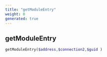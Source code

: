 ```yaml
---
title: "getModuleEntry"
weight: 0
generated: true
---
```


## getModuleEntry



```php
getModuleEntry($address,$connection2,$guid )
```





